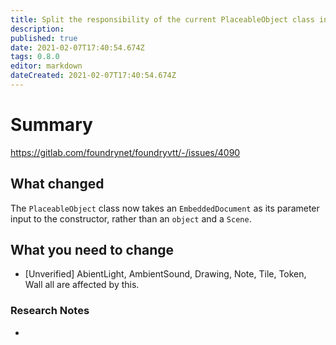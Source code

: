 ```yaml
---
title: Split the responsibility of the current PlaceableObject class into core data management, permission control, and configuration which extends EmbeddedEntity vs the Canvas object representation and UX which extends PlaceableObject
description: 
published: true
date: 2021-02-07T17:40:54.674Z
tags: 0.8.0
editor: markdown
dateCreated: 2021-02-07T17:40:54.674Z
---
```


# Summary
https://gitlab.com/foundrynet/foundryvtt/-/issues/4090

## What changed

The `PlaceableObject` class now takes an `EmbeddedDocument` as its parameter input to the constructor, rather than an `object` and a `Scene`.

## What you need to change

- [Unverified] AbientLight, AmbientSound, Drawing, Note, Tile, Token, Wall all are affected by this.

### Research Notes

- 